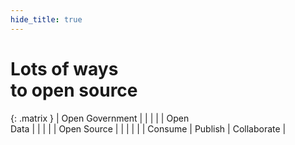 ```yaml
---
hide_title: true
---
```


# Lots of ways<br />to open source

{: .matrix }
| Open Government |         |         |             |
| Open <br />Data |         |         |             |
| Open Source     |         |         |             |
|                 | Consume | Publish | Collaborate |
